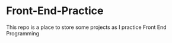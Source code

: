 # Front-End-Practice
This repo is a place to store some projects as I practice Front End Programming
